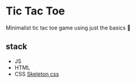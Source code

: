 # Tic Tac Toe
Minimalist tic tac toe game using just the basics 🔨

## stack
- JS
- HTML
- CSS [Skeleton css](http://getskeleton.com/)

